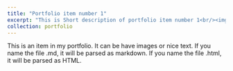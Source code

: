 ```yaml
---
title: "Portfolio item number 1"
excerpt: "This is Short description of portfolio item number 1<br/><img src='milanoo.JPG'>"
collection: portfolio
---
```


This is an item in my portfolio. It can be have images or nice text. If you name the file .md, it will be parsed as markdown. If you name the file .html, it will be parsed as HTML. 
